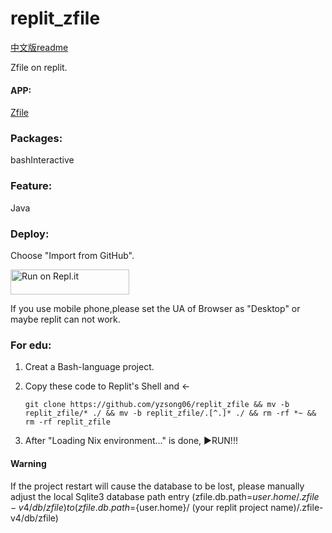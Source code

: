 # replit_zfile
[中文版readme](https://github.com/yzsong06/replit_zfile/blob/main/readme_cn.md)

Zfile on replit.

#### APP:

[Zfile](https://www.zfile.vip)

### Packages:

bashInteractive

### Feature:

Java

### Deploy:

   Choose "Import from GitHub".

<a href="https://replit.com/github/yzsong06/replit_zfile">
  <img alt="Run on Repl.it" src="https://replit.com/badge/github/github/zfile" style="height: 40px; width: 190px;" />
</a>

If you use mobile phone,please set the UA of Browser as "Desktop" or maybe replit can not work.

### For edu:

1. Creat a Bash-language project.

2. Copy these code to Replit's Shell and ←

   `git clone https://github.com/yzsong06/replit_zfile && mv -b replit_zfile/* ./ && mv -b replit_zfile/.[^.]* ./ && rm -rf *~ && rm -rf replit_zfile`

3. After "Loading Nix environment..." is done, ▶RUN!!!

#### Warning
If the project restart will cause the database to be lost, please manually adjust the local Sqlite3 database path entry (zfile.db.path=${user.home}/.zfile-v4/db/zfile) to (zfile.db.path=${user.home}/ (your replit project name)/.zfile-v4/db/zfile)
